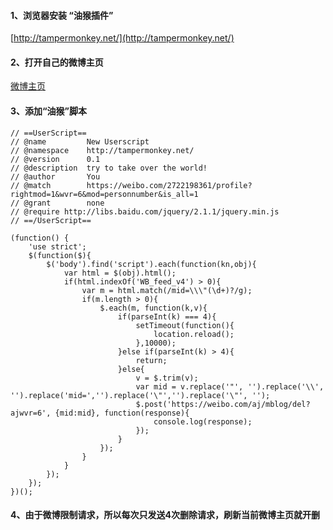 #### 1、浏览器安装 “油猴插件”
[http://tampermonkey.net/](http://tampermonkey.net/)

#### 2、打开自己的微博主页
[微博主页](https://weibo.com/2722198361/profile?rightmod=1&wvr=6&mod=personnumber&is_all=1)

#### 3、添加“油猴”脚本

	// ==UserScript==
	// @name         New Userscript
	// @namespace    http://tampermonkey.net/
	// @version      0.1
	// @description  try to take over the world!
	// @author       You
	// @match        https://weibo.com/2722198361/profile?rightmod=1&wvr=6&mod=personnumber&is_all=1
	// @grant        none
	// @require http://libs.baidu.com/jquery/2.1.1/jquery.min.js
	// ==/UserScript==

	(function() {
	    'use strict';
	    $(function($){
	        $('body').find('script').each(function(kn,obj){
	            var html = $(obj).html();
	            if(html.indexOf('WB_feed_v4') > 0){
	                var m = html.match(/mid=\\\"(\d+)?/g);
	                if(m.length > 0){
	                    $.each(m, function(k,v){
	                        if(parseInt(k) === 4){
	                            setTimeout(function(){
	                                location.reload();
	                            },10000);
	                        }else if(parseInt(k) > 4){
	                            return;
	                        }else{
	                            v = $.trim(v);
	                            var mid = v.replace('"', '').replace('\\', '').replace('mid=','').replace('\"','').replace('\"', '');
	                            $.post('https://weibo.com/aj/mblog/del?ajwvr=6', {mid:mid}, function(response){
	                                console.log(response);
	                            });
	                        }
	                    });
	                }
	            }
	        });
	    });
	})();

#### 4、由于微博限制请求，所以每次只发送4次删除请求，刷新当前微博主页就开删